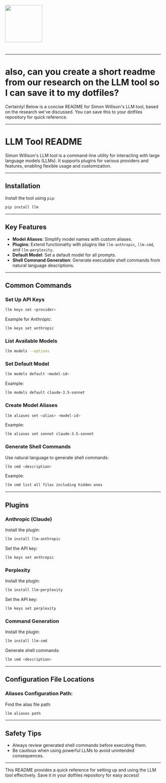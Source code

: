 <img src="https://r2cdn.perplexity.ai/pplx-full-logo-primary-dark%402x.png" class="logo" width="120"/>

# 

---

# also, can you create a short readme from our research on the LLM tool so I can save it to my dotfiles?

Certainly! Below is a concise README for Simon Willison's LLM tool, based on the research we've discussed. You can save this to your dotfiles repository for quick reference.

---

# **LLM Tool README**

Simon Willison's LLM tool is a command-line utility for interacting with large language models (LLMs). It supports plugins for various providers and features, enabling flexible usage and customization.

---

## **Installation**

Install the tool using `pip`:

```bash
pip install llm
```

---

## **Key Features**

- **Model Aliases**: Simplify model names with custom aliases.
- **Plugins**: Extend functionality with plugins like `llm-anthropic`, `llm-cmd`, and `llm-perplexity`.
- **Default Model**: Set a default model for all prompts.
- **Shell Command Generation**: Generate executable shell commands from natural language descriptions.

---

## **Common Commands**

### **Set Up API Keys**

```bash
llm keys set <provider>
```

Example for Anthropic:

```bash
llm keys set anthropic
```


### **List Available Models**

```bash
llm models --options
```


### **Set Default Model**

```bash
llm models default <model-id>
```

Example:

```bash
llm models default claude-3.5-sonnet
```


### **Create Model Aliases**

```bash
llm aliases set <alias> <model-id>
```

Example:

```bash
llm aliases set sonnet claude-3.5-sonnet
```


### **Generate Shell Commands**

Use natural language to generate shell commands:

```bash
llm cmd <description>
```

Example:

```bash
llm cmd list all files including hidden ones
```

---

## **Plugins**

### **Anthropic (Claude)**

Install the plugin:

```bash
llm install llm-anthropic
```

Set the API key:

```bash
llm keys set anthropic
```


### **Perplexity**

Install the plugin:

```bash
llm install llm-perplexity
```

Set the API key:

```bash
llm keys set perplexity
```


### **Command Generation**

Install the plugin:

```bash
llm install llm-cmd
```

Generate shell commands:

```bash
llm cmd <description>
```

---

## **Configuration File Locations**

### Aliases Configuration Path:

Find the alias file path:

```bash
llm aliases path
```

---

## **Safety Tips**

- Always review generated shell commands before executing them.
- Be cautious when using powerful LLMs to avoid unintended consequences.

---

This README provides a quick reference for setting up and using the LLM tool effectively. Save it in your dotfiles repository for easy access!

